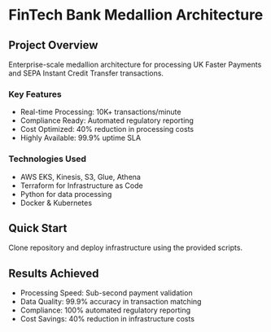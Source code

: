 # FinTech Bank Medallion Architecture

## Project Overview
Enterprise-scale medallion architecture for processing UK Faster Payments and SEPA Instant Credit Transfer transactions.

### Key Features
- Real-time Processing: 10K+ transactions/minute
- Compliance Ready: Automated regulatory reporting
- Cost Optimized: 40% reduction in processing costs
- Highly Available: 99.9% uptime SLA

### Technologies Used
- AWS EKS, Kinesis, S3, Glue, Athena
- Terraform for Infrastructure as Code
- Python for data processing
- Docker & Kubernetes

## Quick Start
Clone repository and deploy infrastructure using the provided scripts.

## Results Achieved
- Processing Speed: Sub-second payment validation
- Data Quality: 99.9% accuracy in transaction matching
- Compliance: 100% automated regulatory reporting
- Cost Savings: 40% reduction in infrastructure costs

